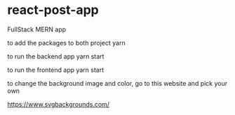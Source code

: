 # react-post-app

FullStack MERN app

to add the packages to both project 
yarn

to run the backend app
yarn start

to run the frontend app 
yarn start

to change the background image and color, go to this website and pick your own

https://www.svgbackgrounds.com/
